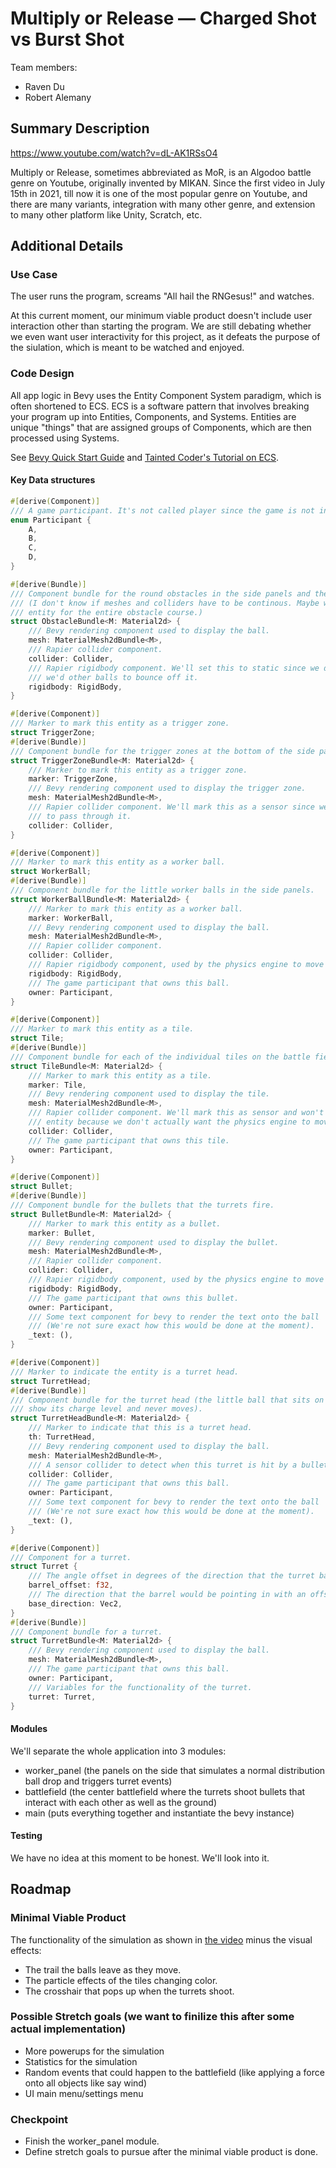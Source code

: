 # Multiply or Release — Charged Shot vs Burst Shot

Team members:

- Raven Du
- Robert Alemany

## Summary Description

https://www.youtube.com/watch?v=dL-AK1RSsO4

Multiply or Release, sometimes abbreviated as MoR, is an Algodoo battle genre on Youtube, originally invented by MIKAN. Since the first video in July 15th in 2021, till now it is one of the most popular genre on Youtube, and there are many variants, integration with many other genre, and extension to many other platform like Unity, Scratch, etc.

## Additional Details

### Use Case

The user runs the program, screams "All hail the RNGesus!" and watches.

At this current moment, our minimum viable product doesn't include user interaction other than starting the program. We are still debating whether we even want user interactivity for this project, as it defeats the purpose of the siulation, which is meant to be watched and enjoyed. 

### Code Design

All app logic in Bevy uses the Entity Component System paradigm, which is often shortened to ECS. 
ECS is a software pattern that involves breaking your program up into Entities, Components, and 
Systems. Entities are unique "things" that are assigned groups of Components, which are then 
processed using Systems.

See [Bevy Quick Start Guide](https://bevyengine.org/learn/quick-start/getting-started/ecs/) and 
[Tainted Coder's Tutorial on ECS](https://taintedcoders.com/bevy/ecs/).

#### Key Data structures

```rust
#[derive(Component)]
/// A game participant. It's not called player since the game is not interactive.
enum Participant {
    A,
    B,
    C,
    D,
}

#[derive(Bundle)]
/// Component bundle for the round obstacles in the side panels and the walls.
/// (I don't know if meshes and colliders have to be continous. Maybe we can just make a single
/// entity for the entire obstacle course.)
struct ObstacleBundle<M: Material2d> {
    /// Bevy rendering component used to display the ball.
    mesh: MaterialMesh2dBundle<M>,
    /// Rapier collider component.
    collider: Collider,
    /// Rapier rigidbody component. We'll set this to static since we don't want these to move, but
    /// we'd other balls to bounce off it.
    rigidbody: RigidBody,
}

#[derive(Component)]
/// Marker to mark this entity as a trigger zone.
struct TriggerZone;
#[derive(Bundle)]
/// Component bundle for the trigger zones at the bottom of the side panels.
struct TriggerZoneBundle<M: Material2d> {
    /// Marker to mark this entity as a trigger zone.
    marker: TriggerZone,
    /// Bevy rendering component used to display the trigger zone.
    mesh: MaterialMesh2dBundle<M>,
    /// Rapier collider component. We'll mark this as a sensor since we want the balls to be able
    /// to pass through it.
    collider: Collider,
}

#[derive(Component)]
/// Marker to mark this entity as a worker ball.
struct WorkerBall;
#[derive(Bundle)]
/// Component bundle for the little worker balls in the side panels.
struct WorkerBallBundle<M: Material2d> {
    /// Marker to mark this entity as a worker ball.
    marker: WorkerBall,
    /// Bevy rendering component used to display the ball.
    mesh: MaterialMesh2dBundle<M>,
    /// Rapier collider component.
    collider: Collider,
    /// Rapier rigidbody component, used by the physics engine to move the entity.
    rigidbody: RigidBody,
    /// The game participant that owns this ball.
    owner: Participant,
}

#[derive(Component)]
/// Marker to mark this entity as a tile.
struct Tile;
#[derive(Bundle)]
/// Component bundle for each of the individual tiles on the battle field.
struct TileBundle<M: Material2d> {
    /// Marker to mark this entity as a tile.
    marker: Tile,
    /// Bevy rendering component used to display the tile.
    mesh: MaterialMesh2dBundle<M>,
    /// Rapier collider component. We'll mark this as sensor and won't add a rigidbody to this
    /// entity because we don't actually want the physics engine to move itl.
    collider: Collider,
    /// The game participant that owns this tile.
    owner: Participant,
}

#[derive(Component)]
struct Bullet;
#[derive(Bundle)]
/// Component bundle for the bullets that the turrets fire.
struct BulletBundle<M: Material2d> {
    /// Marker to mark this entity as a bullet.
    marker: Bullet,
    /// Bevy rendering component used to display the bullet.
    mesh: MaterialMesh2dBundle<M>,
    /// Rapier collider component.
    collider: Collider,
    /// Rapier rigidbody component, used by the physics engine to move the entity.
    rigidbody: RigidBody,
    /// The game participant that owns this bullet.
    owner: Participant,
    /// Some text component for bevy to render the text onto the ball
    /// (We're not sure exact how this would be done at the moment).
    _text: (),
}

#[derive(Component)]
/// Marker to indicate the entity is a turret head.
struct TurretHead;
#[derive(Bundle)]
/// Component bundle for the turret head (the little ball that sits on the top of the turret to
/// show its charge level and never moves).
struct TurretHeadBundle<M: Material2d> {
    /// Marker to indicate that this is a turret head.
    th: TurretHead,
    /// Bevy rendering component used to display the ball.
    mesh: MaterialMesh2dBundle<M>,
    /// A sensor collider to detect when this turret is hit by a bullet.
    collider: Collider,
    /// The game participant that owns this ball.
    owner: Participant,
    /// Some text component for bevy to render the text onto the ball
    /// (We're not sure exact how this would be done at the moment).
    _text: (),
}

#[derive(Component)]
/// Component for a turret.
struct Turret {
    /// The angle offset in degrees of the direction that the turret barrel is pointing.
    barrel_offset: f32,
    /// The direction that the barrel would be pointing in with an offset_angle of 0.
    base_direction: Vec2,
}
#[derive(Bundle)]
/// Component bundle for a turret.
struct TurretBundle<M: Material2d> {
    /// Bevy rendering component used to display the ball.
    mesh: MaterialMesh2dBundle<M>,
    /// The game participant that owns this ball.
    owner: Participant,
    /// Variables for the functionality of the turret.
    turret: Turret,
}
```

#### Modules

We'll separate the whole application into 3 modules:
- worker_panel (the panels on the side that simulates a normal distribution ball drop and triggers 
turret events)
- battlefield (the center battlefield where the turrets shoot bullets that interact with each 
other as well as the ground)
- main (puts everything together and instantiate the bevy instance)

#### Testing

We have no idea at this moment to be honest. We'll look into it.

## Roadmap

### Minimal Viable Product

The functionality of the simulation as shown in 
[the video](https://www.youtube.com/watch?v=dL-AK1RSsO4) minus the visual effects:

- The trail the balls leave as they move.
- The particle effects of the tiles changing color.
- The crosshair that pops up when the turrets shoot.


### Possible Stretch goals (we want to finilize this after some actual implementation)

- More powerups for the simulation
- Statistics for the simulation
- Random events that could happen to the battlefield (like applying a force onto all objects like say wind)
- UI main menu/settings menu


### Checkpoint

- Finish the worker_panel module.
- Define stretch goals to pursue after the minimal viable product is done.

